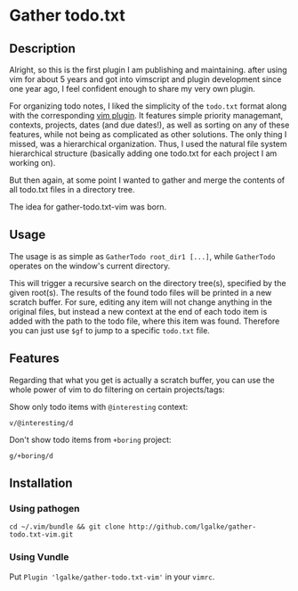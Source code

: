 # Gather todo.txt

## Description

Alright, so this is the first plugin I am publishing and maintaining.
after using vim for about 5 years and got into vimscript and plugin development
since one year ago, I feel confident enough to share my very own plugin.

For organizing todo notes, I liked the simplicity of the `todo.txt` format
along with the corresponding [vim
plugin](http://github.com/freitass/todo.txt-vim).  It features simple priority
managemant, contexts, projects, dates (and due dates!), as well as sorting on
any of these features, while not being as complicated as other solutions.  The
only thing I missed, was a hierarchical organization.  Thus, I used the natural
file system hierarchical structure (basically adding one todo.txt for each
project I am working on).

But then again, at some point I wanted to gather and merge the contents of all
todo.txt files in a directory tree.

The idea for gather-todo.txt-vim was born.

## Usage

The usage is as simple as ```GatherTodo root_dir1 [...]```, while
`GatherTodo` operates on the window's current directory.

This will trigger a recursive search on the directory tree(s), specified by the
given root(s).
The results of the found todo files will be printed in a new scratch buffer.
For sure, editing any item will not change anything in the original files,
but instead a new context at the end of each todo item is added with the path
to the todo file, where this item was found.
Therefore you can just use `$gf` to jump to a specific `todo.txt` file.

## Features

Regarding that what you get is actually a scratch buffer,
you can use the whole power of vim to do filtering on certain projects/tags:

Show only todo items with `@interesting` context:

```v/@interesting/d```

Don't show todo items from `+boring` project:

```g/+boring/d```

## Installation

### Using pathogen

```cd ~/.vim/bundle && git clone http://github.com/lgalke/gather-todo.txt-vim.git```

### Using Vundle

Put ```Plugin 'lgalke/gather-todo.txt-vim'``` in your `vimrc`.
